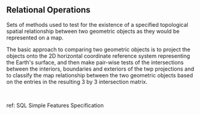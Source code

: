 ## Relational Operations

Sets of methods used to test for the existence of a specified topological spatial relationship between two geometric objects as they would be represented on a map. 

The basic approach to comparing two geometric objects is to project the objects onto the 2D horizontal coordinate reference system representing the Earth's surface, and then make pair-wise tests of the intersections between the interiors, boundaries and exteriors of the twp projections and to classify the map relationship between the two geometric objects based on the entries in the resulting 3 by 3 intersection matrix.

<br>

ref: SQL Simple Features Specification
